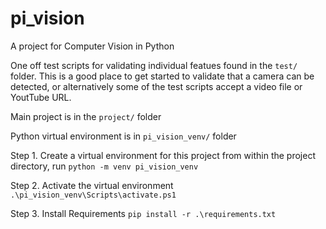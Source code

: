 # pi_vision
A project for Computer Vision in Python


One off test scripts for validating individual featues found in the `test/` folder. This is a good place to get started to validate that a camera can be detected, or alternatively some of the test scripts accept a video file or YoutTube URL.

Main project is in the `project/` folder

Python virtual environment is in `pi_vision_venv/` folder



Step 1. Create a virtual environment for this project 
from within the project directory, run
 `python -m venv pi_vision_venv`

Step 2. Activate the virtual environment
`.\pi_vision_venv\Scripts\activate.ps1`

Step 3. Install Requirements
`pip install -r .\requirements.txt`


